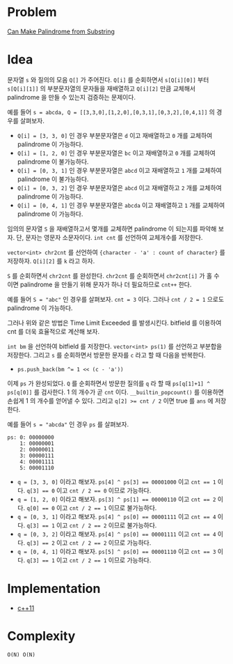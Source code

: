 # Problem

[Can Make Palindrome from Substring](https://leetcode.com/problems/can-make-palindrome-from-substring/)

# Idea

문자열 `s` 와 질의의 모음 `Q[]` 가 주어진다. `Q[i]` 를 순회하면서
`s[Q[i][0]]` 부터 `s[Q[i][1]]` 의 부분문자열의 문자들을 재배열하고
`Q[i][2]` 만큼 교체해서 palindrome 을 만들 수 있는지 검증하는
문제이다. 

예를 들어 `s = abcda, Q = [[3,3,0],[1,2,0],[0,3,1],[0,3,2],[0,4,1]]`
의 경우를 살펴보자.

* `Q[i] = [3, 3, 0]` 인 경우 부분문자열은 `d` 이고 재배열하고 `0` 개를 교체하여
  palindrome 이 가능하다.
* `Q[i] = [1, 2, 0]` 인 경우 부분문자열은 `bc` 이고 재배열하고 `0` 개를 교체하여
  palindrome 이 불가능하다.
* `Q[i] = [0, 3, 1]` 인 경우 부분문자열은 `abcd` 이고 재배열하고 `1` 개를 교체하여
  palindrome 이 불가능하다.
* `Q[i] = [0, 3, 2]` 인 경우 부분문자열은 `abcd` 이고 재배열하고 `2` 개를 교체하여
  palindrome 이 가능하다.
* `Q[i] = [0, 4, 1]` 인 경우 부분문자열은 `abcda` 이고 재배열하고 `1` 개를 교체하여
  palindrome 이 가능하다.
  
임의의 문자열 `S` 을 재배열하고서 몇개를 교체하면 palindrome 이
되는지를 파악해 보자. 단, 문자는 영문자 소문자이다. `int cnt` 를
선언하여 교체개수를 저장한다.

`vector<int> chr2cnt` 를 선언하여 `{character - 'a' : count of
character}` 를 저장하자. `Q[i][2]` 를 `k` 라고 하자.

`S` 를 순회하면서 `chr2cnt` 를 완성한다. `chr2cnt` 를 순회하면서
`chr2cnt[i]` 가 홀 수 이면 palindrome 을 만들기 위해 문자가 하나 더
필요하므로 `cnt++` 한다.

예를 들어 `S = "abc"` 인 경우를 살펴보자. `cnt = 3` 이다. 그러나 `cnt
/ 2 = 1` 으로도 palindrome 이 가능하다.

그러나 위와 같은 방법은 Time Limit Exceeded 를 발생시킨다. bitfield 를
이용하여 cnt 를 더욱 효율적으로 계산해 보자.

`int bm` 을 선언하여 bitfield 를 저장한다. `vector<int> ps(1)` 를
선언하고 부분합을 저장한다. 그리고 `s` 를 순회하면서 방문한 문자를 `c`
라고 할 때 다음을 반복한다.

* `ps.push_back(bm ^= 1 << (c - 'a'))`

이제 `ps` 가 완성되었다. `Q` 를 순회하면서 방문한 질의를 `q` 라 할 때
`ps[q[1]+1] ^ ps[q[0]]` 를 검사한다. 1 의 개수가 곧 `cnt` 이다.
`__builtin_popcount()` 를 이용하면 손쉽게 1 의 개수를 얻어낼 수 있다.
그리고 `q[2] >= cnt / 2` 이면 true 를 `ans` 에 저장한다.

예를 들어 `s = "abcda"` 인 경우 `ps` 를 살펴보자.

```
ps: 0: 00000000
    1: 00000001
    2: 00000011
    3: 00000111
    4: 00001111
    5: 00001110
```

* `q = [3, 3, 0]` 이라고 해보자. `ps[4] ^ ps[3] == 00001000` 이고 `cnt == 1`
이다. `q[3] == 0` 이고 `cnt / 2 == 0` 이므로 가능하다.
* `q = [1, 2, 0]` 이라고 해보자. `ps[3] ^ ps[1] == 00000110` 이고 `cnt == 2`
이다. `q[0] == 0` 이고 `cnt / 2 == 1` 이므로 불가능하다.
* `q = [0, 3, 1]` 이라고 해보자. `ps[4] ^ ps[0] == 00001111` 이고 `cnt == 4`
이다. `q[3] == 1` 이고 `cnt / 2 == 2` 이므로 불가능하다.
* `q = [0, 3, 2]` 이라고 해보자. `ps[4] ^ ps[0] == 00001111` 이고 `cnt == 4`
이다. `q[3] == 2` 이고 `cnt / 2 == 2` 이므로 가능하다.
* `q = [0, 4, 1]` 이라고 해보자. `ps[5] ^ ps[0] == 00001110` 이고 `cnt == 3`
이다. `q[3] == 1` 이고 `cnt / 2 == 1` 이므로 가능하다.

# Implementation

* [c++11](a.cpp)

# Complexity

```
O(N) O(N)
```
